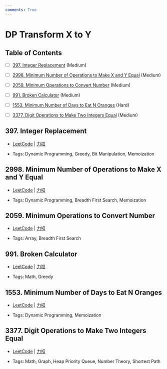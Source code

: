 ```yaml
---
comments: True
---
```


# DP Transform X to Y

## Table of Contents

- [ ] [397. Integer Replacement](#397-integer-replacement) (Medium)
- [ ] [2998. Minimum Number of Operations to Make X and Y Equal](#2998-minimum-number-of-operations-to-make-x-and-y-equal) (Medium)
- [ ] [2059. Minimum Operations to Convert Number](#2059-minimum-operations-to-convert-number) (Medium)
- [ ] [991. Broken Calculator](#991-broken-calculator) (Medium)
- [ ] [1553. Minimum Number of Days to Eat N Oranges](#1553-minimum-number-of-days-to-eat-n-oranges) (Hard)
- [ ] [3377. Digit Operations to Make Two Integers Equal](#3377-digit-operations-to-make-two-integers-equal) (Medium)


## 397. Integer Replacement

-    [LeetCode](https://leetcode.com/problems/integer-replacement/) | [力扣](https://leetcode.cn/problems/integer-replacement/)

-   Tags: Dynamic Programming, Greedy, Bit Manipulation, Memoization



## 2998. Minimum Number of Operations to Make X and Y Equal

-    [LeetCode](https://leetcode.com/problems/minimum-number-of-operations-to-make-x-and-y-equal/) | [力扣](https://leetcode.cn/problems/minimum-number-of-operations-to-make-x-and-y-equal/)

-   Tags: Dynamic Programming, Breadth First Search, Memoization



## 2059. Minimum Operations to Convert Number

-    [LeetCode](https://leetcode.com/problems/minimum-operations-to-convert-number/) | [力扣](https://leetcode.cn/problems/minimum-operations-to-convert-number/)

-   Tags: Array, Breadth First Search



## 991. Broken Calculator

-    [LeetCode](https://leetcode.com/problems/broken-calculator/) | [力扣](https://leetcode.cn/problems/broken-calculator/)

-   Tags: Math, Greedy



## 1553. Minimum Number of Days to Eat N Oranges

-    [LeetCode](https://leetcode.com/problems/minimum-number-of-days-to-eat-n-oranges/) | [力扣](https://leetcode.cn/problems/minimum-number-of-days-to-eat-n-oranges/)

-   Tags: Dynamic Programming, Memoization



## 3377. Digit Operations to Make Two Integers Equal

-    [LeetCode](https://leetcode.com/problems/digit-operations-to-make-two-integers-equal/) | [力扣](https://leetcode.cn/problems/digit-operations-to-make-two-integers-equal/)

-   Tags: Math, Graph, Heap Priority Queue, Number Theory, Shortest Path
